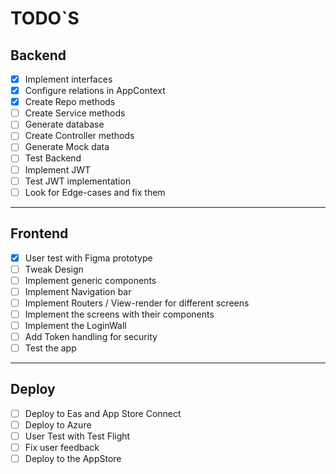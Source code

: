 # TODO`S

## Backend

- [x] Implement interfaces
- [x] Configure relations in AppContext
- [x] Create Repo methods
- [ ] Create Service methods
- [ ] Generate database
- [ ] Create Controller methods
- [ ] Generate Mock data
- [ ] Test Backend
- [ ] Implement JWT
- [ ] Test JWT implementation
- [ ] Look for Edge-cases and fix them

<hr />

## Frontend

- [x] User test with Figma prototype
- [ ] Tweak Design
- [ ] Implement generic components
- [ ] Implement Navigation bar
- [ ] Implement Routers / View-render for different screens
- [ ] Implement the screens with their components
- [ ] Implement the LoginWall
- [ ] Add Token handling for security
- [ ] Test the app

<hr />

## Deploy

- [ ] Deploy to Eas and App Store Connect
- [ ] Deploy to Azure
- [ ] User Test with Test Flight
- [ ] Fix user feedback
- [ ] Deploy to the AppStore
